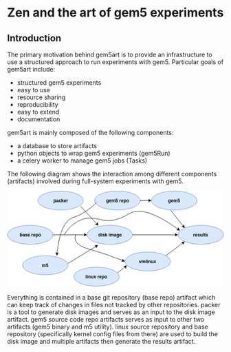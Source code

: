 
# Zen and the art of gem5 experiments

<!--
## Getting this repository
**Note: Please use --recursive flag with git clone while cloning this repo, as it uses git sub-modules.**
```
git clone --recursive git@github.com:darchr/fs-x86-test
```

If you forget to clone with `--recursive` flag, you can run the following to initialize the submodules.

```
git submodule update --init --recursive
```
-->

## Introduction
The primary motivation behind gem5art is to provide an infrastructure to use a structured approach to run experiments with gem5. Particular goals of gem5art include:

- structured gem5 experiments
- easy to use
- resource sharing
- reproducibility
- easy to extend
- documentation

gem5art is mainly composed of the following components:

- a database to store artifacts
- python objects to wrap gem5 experiments (gem5Run)
- a celery worker to manage gem5 jobs (Tasks)

The following diagram shows the interaction among different components (artifacts) involved during full-system experiments with gem5.

![](art.png)

Everything is contained in a base git repository (base repo) artifact which can keep track of changes in files not tracked by other repositories.
packer is a tool to generate disk images and serves as an input to the disk image artifact. gem5 source code repo artifacts serves as input to other two artifacts (gem5 binary and m5 utility).
linux source repository and base repository (specifically kernel config files from there) are used to build the disk image and multiple artifacts then generate the results artifact.

